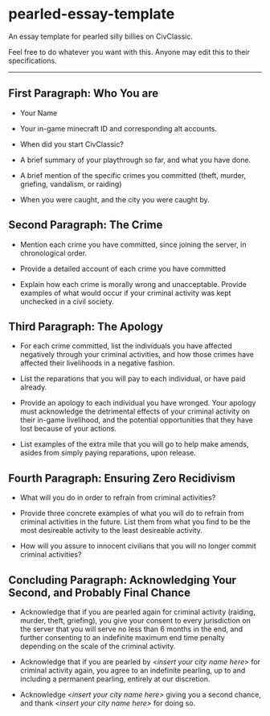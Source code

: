# pearled-essay-template
An essay template for pearled silly billies on CivClassic. 

Feel free to do whatever you want with this. Anyone may edit this to their specifications. 

------------------------

## First Paragraph: Who You are

* Your Name

* Your in-game minecraft ID and corresponding alt accounts.

* When did you start CivClassic?

* A brief summary of your playthrough so far, and what you have done.

* A brief mention of the specific crimes you committed (theft, murder, griefing, vandalism, or raiding)

* When you were caught, and the city you were caught by.


## Second Paragraph: The Crime

* Mention each crime you have committed, since joining the server, in chronological order.

* Provide a detailed account of each crime you have committed

* Explain how each crime is morally wrong and unacceptable. Provide examples of what would occur if your criminal activity was kept unchecked in a civil society.


## Third Paragraph: The Apology

* For each crime committed, list the individuals you have affected negatively through your criminal activities, and how those crimes have affected their livelihoods in a negative fashion.

* List the reparations that you will pay to each individual, or have paid already.

* Provide an apology to each individual you have wronged. Your apology must acknowledge the detrimental effects of your criminal activity on their in-game livelihood, and the potential opportunities that they have lost because of your actions.

* List examples of the extra mile that you will go to help make amends, asides from simply paying reparations, upon release.


## Fourth Paragraph: Ensuring Zero Recidivism 

* What will you do in order to refrain from criminal activities?

* Provide three concrete examples of what you will do to refrain from criminal activities in the future. List them from what you find to be the most desireable activity to the least desireable activity.

* How will you assure to innocent civilians that you will no longer commit criminal activities?


## Concluding Paragraph: Acknowledging Your Second, and Probably Final Chance

* Acknowledge that if you are pearled again for criminal activity (raiding, murder, theft, griefing), you give your consent to every jurisdiction on the server that you will serve no less than 6 months in the end, and further consenting to an indefinite maximum end time penalty depending on the scale of the criminal activity. 

* Acknowledge that if you are pearled by *\<insert your city name here\>* for criminal activity again, you agree to an indefinite pearling, up to and including a permanent pearling, entirely at our discretion.

* Acknowledge *\<insert your city name here\>* giving you a second chance, and thank *\<insert your city name here\>* for doing so.
